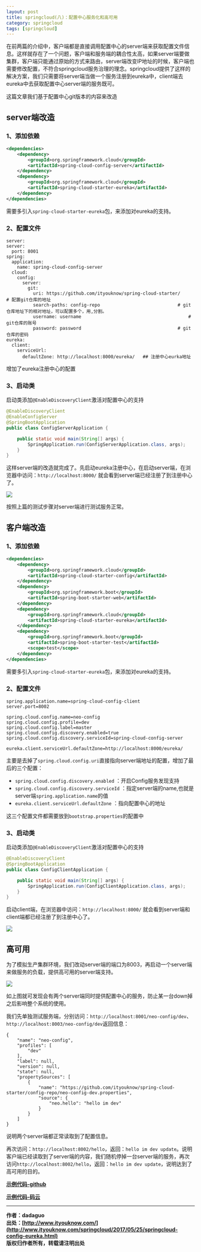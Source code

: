 ```yaml
---
layout: post
title: springcloud(八)：配置中心服务化和高可用
category: springcloud
tags: [springcloud]
---
```



在前两篇的介绍中，客户端都是直接调用配置中心的server端来获取配置文件信息。这样就存在了一个问题，客户端和服务端的耦合性太高，如果server端要做集群，客户端只能通过原始的方式来路由，server端改变IP地址的时候，客户端也需要修改配置，不符合springcloud服务治理的理念。springcloud提供了这样的解决方案，我们只需要将server端当做一个服务注册到eureka中，client端去eureka中去获取配置中心server端的服务既可。

这篇文章我们基于配置中心git版本的内容来改造


## server端改造

### 1、添加依赖

``` xml
<dependencies>
	<dependency>
		<groupId>org.springframework.cloud</groupId>
		<artifactId>spring-cloud-config-server</artifactId>
	</dependency>
	<dependency>
		<groupId>org.springframework.cloud</groupId>
		<artifactId>spring-cloud-starter-eureka</artifactId>
	</dependency>
</dependencies>
```

需要多引入```spring-cloud-starter-eureka```包，来添加对eureka的支持。

### 2、配置文件

``` properties
server:
server:
  port: 8001
spring:
  application:
    name: spring-cloud-config-server
  cloud:
    config:
      server:
        git:
          uri: https://github.com/ityouknow/spring-cloud-starter/     # 配置git仓库的地址
          search-paths: config-repo                             # git仓库地址下的相对地址，可以配置多个，用,分割。
          username: username                                        # git仓库的账号
          password: password                                    # git仓库的密码
eureka:
  client:
    serviceUrl:
      defaultZone: http://localhost:8000/eureka/   ## 注册中心eurka地址
```

增加了eureka注册中心的配置

### 3、启动类

启动类添加```@EnableDiscoveryClient```激活对配置中心的支持

``` java
@EnableDiscoveryClient
@EnableConfigServer
@SpringBootApplication
public class ConfigServerApplication {

	public static void main(String[] args) {
		SpringApplication.run(ConfigServerApplication.class, args);
	}
}
```

这样server端的改造就完成了。先启动eureka注册中心，在启动server端，在浏览器中访问：```http://localhost:8000/``` 就会看到server端已经注册了到注册中心了。

 
![](http://www.itmind.net/assets/images/2017/springcloud/eureka-config01.jpg)


按照上篇的测试步骤对server端进行测试服务正常。


## 客户端改造


### 1、添加依赖

``` xml
<dependencies>
	<dependency>
		<groupId>org.springframework.cloud</groupId>
		<artifactId>spring-cloud-starter-config</artifactId>
	</dependency>
	<dependency>
		<groupId>org.springframework.boot</groupId>
		<artifactId>spring-boot-starter-web</artifactId>
	</dependency>
	<dependency>
		<groupId>org.springframework.cloud</groupId>
		<artifactId>spring-cloud-starter-eureka</artifactId>
	</dependency>
	<dependency>
		<groupId>org.springframework.boot</groupId>
		<artifactId>spring-boot-starter-test</artifactId>
		<scope>test</scope>
	</dependency>
</dependencies>
```

需要多引入```spring-cloud-starter-eureka```包，来添加对eureka的支持。

### 2、配置文件

``` properties
spring.application.name=spring-cloud-config-client
server.port=8002

spring.cloud.config.name=neo-config
spring.cloud.config.profile=dev
spring.cloud.config.label=master
spring.cloud.config.discovery.enabled=true
spring.cloud.config.discovery.serviceId=spring-cloud-config-server

eureka.client.serviceUrl.defaultZone=http://localhost:8000/eureka/
```

主要是去掉了```spring.cloud.config.uri```直接指向server端地址的配置，增加了最后的三个配置：

- ```spring.cloud.config.discovery.enabled``` ：开启Config服务发现支持
- ```spring.cloud.config.discovery.serviceId``` ：指定server端的name,也就是server端```spring.application.name```的值
- ```eureka.client.serviceUrl.defaultZone``` ：指向配置中心的地址

这三个配置文件都需要放到```bootstrap.properties```的配置中

### 3、启动类

启动类添加```@EnableDiscoveryClient```激活对配置中心的支持

``` java
@EnableDiscoveryClient
@SpringBootApplication
public class ConfigClientApplication {

	public static void main(String[] args) {
		SpringApplication.run(ConfigClientApplication.class, args);
	}
}
```

启动client端，在浏览器中访问：```http://localhost:8000/``` 就会看到server端和client端都已经注册了到注册中心了。

 
![](http://www.itmind.net/assets/images/2017/springcloud/eureka-config02.jpg)


## 高可用

为了模拟生产集群环境，我们改动server端的端口为8003，再启动一个server端来做服务的负载，提供高可用的server端支持。

 
![](http://www.itmind.net/assets/images/2017/springcloud/eureka-config03.jpg)

如上图就可发现会有两个server端同时提供配置中心的服务，防止某一台down掉之后影响整个系统的使用。

我们先单独测试服务端，分别访问：```http://localhost:8001/neo-config/dev```、```http://localhost:8003/neo-config/dev```返回信息：

```
{
    "name": "neo-config", 
    "profiles": [
        "dev"
    ], 
    "label": null, 
    "version": null, 
    "state": null, 
    "propertySources": [
        {
            "name": "https://github.com/ityouknow/spring-cloud-starter/config-repo/neo-config-dev.properties", 
            "source": {
                "neo.hello": "hello im dev"
            }
        }
    ]
}
```

说明两个server端都正常读取到了配置信息。

再次访问：```http://localhost:8002/hello```，返回：```hello im dev update```。说明客户端已经读取到了server端的内容，我们随机停掉一台server端的服务，再次访问```http://localhost:8002/hello```，返回：```hello im dev update```，说明达到了高可用的目的。


**[示例代码-github](https://github.com/ityouknow/spring-cloud-examples)**

**[示例代码-码云](https://gitee.com/ityouknow/spring-cloud-examples)**

-------------
**作者：dadaguo**  
**出处：[http://www.ityouknow.com/](http://www.ityouknow.com/springcloud/2017/05/25/springcloud-config-eureka.html)**      
**版权归作者所有，转载请注明出处** 
